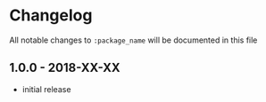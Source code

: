 # Changelog

All notable changes to `:package_name` will be documented in this file

## 1.0.0 - 2018-XX-XX

- initial release
